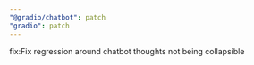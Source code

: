```yaml
---
"@gradio/chatbot": patch
"gradio": patch
---
```


fix:Fix regression around chatbot thoughts not being collapsible
